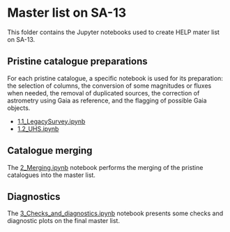 # Master list on SA-13
This folder contains the Jupyter notebooks used to create HELP mater list on
SA-13.

## Pristine catalogue preparations

For each pristine catalogue, a specific notebook is used for its preparation:
the selection of columns, the conversion of some magnitudes or fluxes when
needed, the removal of duplicated sources, the correction of astrometry using
Gaia as reference, and the flagging of possible Gaia objects.

- [1.1_LegacySurvey.ipynb](1.1_LegacySurvey.ipynb) 
- [1.2_UHS.ipynb](1.2_UHS.ipynb) 


## Catalogue merging

The [2_Merging.ipynb](2_Merging.ipynb) notebook performs the merging of the
pristine catalogues into the master list.

## Diagnostics

The [3_Checks_and_diagnostics.ipynb](3_Checks_and_diagnostics.ipynb) notebook
presents some checks and diagnostic plots on the final master list.



